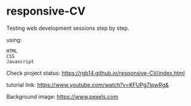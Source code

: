 # responsive-CV

Testing web development sessions step by step.

using:

    HTML
    CSS
    Javascript

Check project status: https://rgb14.github.io/responsive-CV/index.html

tutorial link: https://www.youtube.com/watch?v=KFUPg7IpwRg&

Background image: https://www.pexels.com
